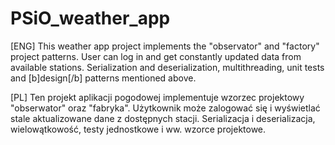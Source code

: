 # PSiO_weather_app
[ENG] This weather app project implements the "observator" and "factory" project patterns. User can log in and get constantly updated data from available stations. Serialization and deserialization, multithreading, unit tests and [b]design[/b] patterns mentioned above.

[PL] Ten projekt aplikacji pogodowej implementuje wzorzec projektowy "obserwator" oraz "fabryka". Użytkownik może zalogować się i wyświetlać stale aktualizowane dane z dostępnych stacji. Serializacja i deserializacja, wielowątkowość, testy jednostkowe i ww. wzorce projektowe.
